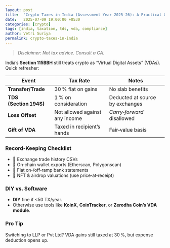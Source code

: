 ```yaml
---
layout: post
title:  "Crypto Taxes in India (Assessment Year 2025‑26): A Practical Guide"
date:   2025-07-09 19:00:00 +0530
categories: [crypto]
tags: [india, taxation, tds, vda, compliance]
author: Vetri Suriya
permalink: crypto-taxes-in-india
---
```


> _Disclaimer: Not tax advice. Consult a CA._

India’s **Section 115BBH** still treats crypto as “Virtual Digital Assets” (VDAs). Quick refresher:

| Event                 | Tax Rate | Notes |
|-----------------------|----------|-------|
| **Transfer/Trade**    | 30 % flat on gains | No slab benefits |
| **TDS (Section 194S)**| 1 % on consideration | Deducted at source by exchanges |
| **Loss Offset**       | Not allowed against any income | _Carry‑forward_ disallowed |
| **Gift of VDA**       | Taxed in recipient’s hands | Fair‑value basis |

### Record‑Keeping Checklist
- 🔹 Exchange trade history CSVs  
- 🔹 On‑chain wallet exports (Etherscan, Polygonscan)  
- 🔹 Fiat on‑/off‑ramp bank statements  
- 🔹 NFT & airdrop valuations (use price‑at‑receipt)

### DIY vs. Software
* **DIY** fine if <50 TX/year.  
* Otherwise use tools like **KoinX**, **CoinTracker**, or **Zerodha Coin’s VDA module**.

### Pro Tip
Switching to LLP or Pvt Ltd? VDA gains still taxed at 30 %, but expense deduction opens up.

